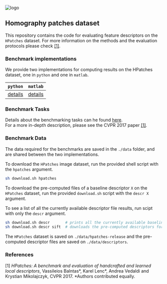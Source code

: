 ![logo](https://hpatches.github.io/assets/hpatches-logo.png "logo") 
## Homography patches dataset 

This repository contains the code for evaluating feature descriptors
on the `HPatches` dataset. For more information on the methods and the
evaluation protocols please check [[1]](#refs).

### Benchmark implementations

We provide two implementations for computing results on the HPatches
dataset, one in `python` and one in `matlab`.

| `python`        |   `matlab`  |
| ------------- |:-------------:|
|  [details](python/readme.md) | [details](matlab/README.md) |


### Benchmark Tasks

Details about the benchmarking tasks can he found
[here](docs/tasks.md).  
For a more in-depth description, please see the CVPR
2017 paper [[1]](#refs).

### Benchmark Data

The data required for the benchmarks are saved in the `./data` folder,
and are shared between the two implementations.

To download the `HPatches` image dataset, run the provided shell script
with the `hpatches` argument.

``` bash
sh download.sh hpatches
```
To download the pre-computed files of a baseline descriptor `X` on the
`HPatches` dataset, run the provided `download.sh` script with the
`descr X` argument.  

To see a list of all the currently available descriptor file results,
run scipt with only the `descr` argument.

``` bash sh 
sh download.sh descr       # prints all the currently available baseline pre-computed descriptors
sh download.sh descr sift  # downloads the pre-computed descriptors for sift
```

The `HPatches` dataset is saved on `./data/hpatches-release` and the pre-computed descriptor files are saved on `./data/descriptors`.

### References
<a name="refs"></a>

[1] *HPatches: A benchmark and evaluation of handcrafted and learned local descriptors*, Vassileios Balntas*, Karel Lenc*, Andrea Vedaldi and Krystian Mikolajczyk, CVPR 2017.
*Authors contributed equally.
